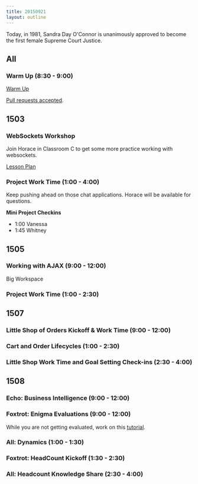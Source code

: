 ```yaml
---
title: 20150921
layout: outline
---
```


Today, in 1981, Sandra Day O'Connor is unanimously approved to become the first female Supreme Court Justice.

## All

### Warm Up (8:30 - 9:00)

[Warm Up](https://thewarmup.herokuapp.com)

[Pull requests accepted](https://github.com/mikedao/the-warm-up).

## 1503

### WebSockets Workshop

Join Horace in Classroom C to get some more practice
working with websockets.

[Lesson Plan](https://github.com/turingschool/lesson_plans/blob/master/ruby_04-apis_and_scalability/websockets_workshop.markdown)

### Project Work Time (1:00 - 4:00)

Keep pushing ahead on those chat applications. Horace will
be available for questions.

__Mini Project Checkins__

* 1:00 Vanessa
* 1:45 Whitney

## 1505

### Working with AJAX (9:00 - 12:00)

Big Workspace

### Project Work Time (1:00 - 2:30)


## 1507

### Little Shop of Orders Kickoff & Work Time (9:00 - 12:00)

### Cart and Order Lifecycles (1:00 - 2:30)
 
### Little Shop Work Time and Goal Setting Check-ins (2:30 - 4:00)


## 1508

### Echo: Business Intelligence (9:00 - 12:00)

### Foxtrot: Enigma Evaluations (9:00 - 12:00)

While you are not getting evaluated, work on this [tutorial](http://tutorials.jumpstartlab.com/projects/eventmanager.html).

### All: Dynamics (1:00 - 1:30)

### Foxtrot: HeadCount Kickoff (1:30 - 2:30)

### All: Headcount Knowledge Share (2:30 - 4:00)
